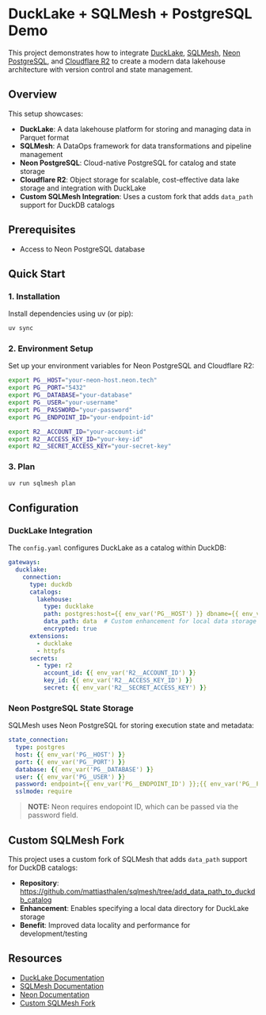 # DuckLake + SQLMesh + PostgreSQL Demo

This project demonstrates how to integrate [DuckLake](https://ducklake.select/), [SQLMesh](https://sqlmesh.com/), [Neon PostgreSQL](https://neon.com/), and [Cloudflare R2](https://developers.cloudflare.com/r2/) to create a modern data lakehouse architecture with version control and state management.

## Overview

This setup showcases:
- **DuckLake**: A data lakehouse platform for storing and managing data in Parquet format
- **SQLMesh**: A DataOps framework for data transformations and pipeline management
- **Neon PostgreSQL**: Cloud-native PostgreSQL for catalog and state storage
- **Cloudflare R2**: Object storage for scalable, cost-effective data lake storage and integration with DuckLake
- **Custom SQLMesh Integration**: Uses a custom fork that adds `data_path` support for DuckDB catalogs

## Prerequisites

- Access to Neon PostgreSQL database

## Quick Start

### 1. Installation

Install dependencies using uv (or pip):

```bash
uv sync
```

### 2. Environment Setup

Set up your environment variables for Neon PostgreSQL and Cloudflare R2:

```bash
export PG__HOST="your-neon-host.neon.tech"
export PG__PORT="5432"
export PG__DATABASE="your-database"
export PG__USER="your-username"
export PG__PASSWORD="your-password"
export PG__ENDPOINT_ID="your-endpoint-id"

export R2__ACCOUNT_ID="your-account-id"
export R2__ACCESS_KEY_ID="your-key-id"
export R2__SECRET_ACCESS_KEY="your-secret-key"
```

### 3. Plan

```bash
uv run sqlmesh plan
```

## Configuration

### DuckLake Integration

The `config.yaml` configures DuckLake as a catalog within DuckDB:

```yaml
gateways:
  ducklake:
    connection:
      type: duckdb
      catalogs:
        lakehouse:
          type: ducklake
          path: postgres:host={{ env_var('PG__HOST') }} dbname={{ env_var('PG__DATABASE') }} user={{ env_var('PG__USER') }} password={{ env_var('PG__PASSWORD') }}
          data_path: data  # Custom enhancement for local data storage
          encrypted: true
      extensions:
        - ducklake
        - httpfs
      secrets:
        - type: r2
          account_id: {{ env_var('R2__ACCOUNT_ID') }}
          key_id: {{ env_var('R2__ACCESS_KEY_ID') }}
          secret: {{ env_var('R2__SECRET_ACCESS_KEY') }}
```

### Neon PostgreSQL State Storage

SQLMesh uses Neon PostgreSQL for storing execution state and metadata:

```yaml
state_connection:
  type: postgres
  host: {{ env_var('PG__HOST') }}
  port: {{ env_var('PG__PORT') }}
  database: {{ env_var('PG__DATABASE') }}
  user: {{ env_var('PG__USER') }}
  password: endpoint={{ env_var('PG__ENDPOINT_ID') }};{{ env_var('PG__PASSWORD') }}
  sslmode: require
```

> **NOTE:** Neon requires endopoint ID, which can be passed via the password field.

## Custom SQLMesh Fork

This project uses a custom fork of SQLMesh that adds `data_path` support for DuckDB catalogs:

- **Repository**: https://github.com/mattiasthalen/sqlmesh/tree/add_data_path_to_duckdb_catalog
- **Enhancement**: Enables specifying a local data directory for DuckLake storage
- **Benefit**: Improved data locality and performance for development/testing

## Resources

- [DuckLake Documentation](https://ducklake.select/)
- [SQLMesh Documentation](https://sqlmesh.com/)
- [Neon Documentation](https://neon.com/docs)
- [Custom SQLMesh Fork](https://github.com/mattiasthalen/sqlmesh/tree/add_data_path_to_duckdb_catalog)
